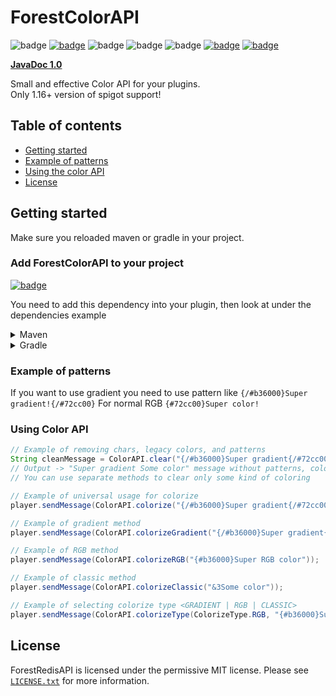 # ForestColorAPI
![badge](https://img.shields.io/github/v/release/ForestTechMC/ForestColorAPI)
[![badge](https://jitpack.io/v/ForestTechMC/ForestColorAPI.svg)](https://jitpack.io/#ForestTechMC/ForestColorAPI)
![badge](https://img.shields.io/github/downloads/ForestTechMC/ForestColorAPI/total)
![badge](https://img.shields.io/github/last-commit/ForestTechMC/ForestColorAPI)
![badge](https://img.shields.io/badge/platform-spigot%20%7C%20bungeecord-lightgrey)
[![badge](https://img.shields.io/discord/896466173166747650?label=discord)](https://discord.gg/2PpdrfxhD4)
[![badge](https://img.shields.io/github/license/ForestTechMC/ForestColorAPI)](https://github.com/ForestTechMC/ForestColorAPI/blob/master/LICENSE.txt)

**[JavaDoc 1.0](https://foresttechmc.github.io/ForestColorAPI/1.0/)**

Small and effective Color API for your plugins.\
Only 1.16+ version of spigot support!

## Table of contents

* [Getting started](#getting-started)
* [Example of patterns](#example-of-patterns)
* [Using the color API](#using-color-api)
* [License](#license)

## Getting started

Make sure you reloaded maven or gradle in your project.

### Add ForestColorAPI to your project

[![badge](https://jitpack.io/v/ForestTechMC/ForestColorAPI.svg)](https://jitpack.io/#ForestTechMC/ForestColorAPI)

You need to add this dependency into your plugin, then look at under the dependencies example

<details>
    <summary>Maven</summary>

```xml
<repositories>
    <repository>
        <id>jitpack.io</id>
        <url>https://jitpack.io</url>
    </repository>
</repositories>

<dependencies>
    <dependency>
        <groupId>com.github.ForestTechMC</groupId>
        <artifactId>ForestColorAPI</artifactId>
        <version>VERSION</version>
        <scope>provided</scope>
    </dependency>
</dependencies>
```
</details>

<details>
    <summary>Gradle</summary>

```gradle
allprojects {
    repositories {
        ...
        maven { url 'https://jitpack.io' }
    }
}

dependencies {
    implementation 'com.github.ForestTechMC:ForestColorAPI:VERSION'
}
```
</details>

### Example of patterns

If you want to use gradient you need to use pattern like `{/#b36000}Super gradient!{/#72cc00}`
For normal RGB `{#72cc00}Super color!`


### Using Color API

```java
// Example of removing chars, legacy colors, and patterns
String cleanMessage = ColorAPI.clear("{/#b36000}Super gradient{/#72cc00} &3Some color");
// Output -> "Super gradient Some color" message without patterns, colors, chars...
// You can use separate methods to clear only some kind of coloring

// Example of universal usage for colorize
player.sendMessage(ColorAPI.colorize("{/#b36000}Super gradient{/#72cc00} {#b36000}Super RGB color"));

// Example of gradient method
player.sendMessage(ColorAPI.colorizeGradient("{/#b36000}Super gradient{/#72cc00}"));

// Example of RGB method
player.sendMessage(ColorAPI.colorizeRGB("{#b36000}Super RGB color"));

// Example of classic method
player.sendMessage(ColorAPI.colorizeClassic("&3Some color"));

// Example of selecting colorize type <GRADIENT | RGB | CLASSIC>
player.sendMessage(ColorAPI.colorizeType(ColorizeType.RGB, "{#b36000}Super RGB color"));
```

## License
ForestRedisAPI is licensed under the permissive MIT license. Please see [`LICENSE.txt`](https://github.com/ForestTechMC/ForestColorAPI/blob/master/LICENSE.txt) for more information.